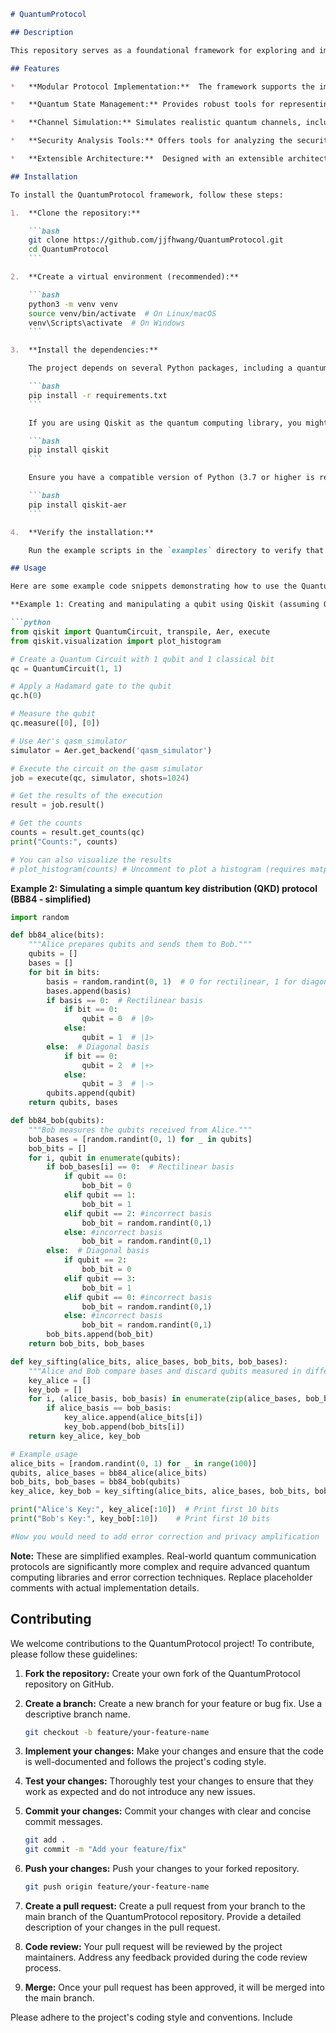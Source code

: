 ```markdown
# QuantumProtocol

## Description

This repository serves as a foundational framework for exploring and implementing quantum communication protocols in Python. It provides a modular and extensible environment for simulating, analyzing, and prototyping quantum key distribution (QKD), quantum teleportation, and other advanced quantum communication schemes. The aim is to facilitate research and development in quantum information science by offering a readily accessible and customizable platform for both educational and experimental purposes. This framework emphasizes clarity, efficiency, and adherence to established quantum computing principles, enabling users to delve into the intricacies of quantum communication without being bogged down by low-level implementation details.

## Features

*   **Modular Protocol Implementation:**  The framework supports the implementation of quantum communication protocols as independent modules, allowing for easy experimentation and comparison of different approaches.  Each protocol module encapsulates the quantum operations, classical communication, and security analysis specific to that protocol.

*   **Quantum State Management:** Provides robust tools for representing and manipulating quantum states, including qubits, entangled states, and mixed states, using a suitable quantum computing library (e.g., Qiskit, Cirq). Includes functionalities for state preparation, measurement, and transformation.

*   **Channel Simulation:** Simulates realistic quantum channels, including noise models such as depolarizing channel, amplitude damping channel, and phase damping channel.  This allows for the evaluation of protocol performance under realistic conditions.

*   **Security Analysis Tools:** Offers tools for analyzing the security of quantum communication protocols against various eavesdropping attacks.  This includes calculating key rates, error rates, and other relevant security metrics.

*   **Extensible Architecture:**  Designed with an extensible architecture that allows users to easily add new protocols, noise models, and security analysis tools.

## Installation

To install the QuantumProtocol framework, follow these steps:

1.  **Clone the repository:**

    ```bash
    git clone https://github.com/jjfhwang/QuantumProtocol.git
    cd QuantumProtocol
    ```

2.  **Create a virtual environment (recommended):**

    ```bash
    python3 -m venv venv
    source venv/bin/activate  # On Linux/macOS
    venv\Scripts\activate  # On Windows
    ```

3.  **Install the dependencies:**

    The project depends on several Python packages, including a quantum computing library (e.g., Qiskit), NumPy, and potentially others for data analysis and visualization. A `requirements.txt` file is provided to manage these dependencies.

    ```bash
    pip install -r requirements.txt
    ```

    If you are using Qiskit as the quantum computing library, you might need to install it separately:

    ```bash
    pip install qiskit
    ```

    Ensure you have a compatible version of Python (3.7 or higher is recommended). You may also need to install `qiskit-aer` for faster simulations:

    ```bash
    pip install qiskit-aer
    ```

4.  **Verify the installation:**

    Run the example scripts in the `examples` directory to verify that the installation is successful.

## Usage

Here are some example code snippets demonstrating how to use the QuantumProtocol framework. These examples assume a basic understanding of quantum computing concepts.

**Example 1: Creating and manipulating a qubit using Qiskit (assuming Qiskit is the backend)**

```python
from qiskit import QuantumCircuit, transpile, Aer, execute
from qiskit.visualization import plot_histogram

# Create a Quantum Circuit with 1 qubit and 1 classical bit
qc = QuantumCircuit(1, 1)

# Apply a Hadamard gate to the qubit
qc.h(0)

# Measure the qubit
qc.measure([0], [0])

# Use Aer's qasm_simulator
simulator = Aer.get_backend('qasm_simulator')

# Execute the circuit on the qasm simulator
job = execute(qc, simulator, shots=1024)

# Get the results of the execution
result = job.result()

# Get the counts
counts = result.get_counts(qc)
print("Counts:", counts)

# You can also visualize the results
# plot_histogram(counts) # Uncomment to plot a histogram (requires matplotlib)
```

**Example 2: Simulating a simple quantum key distribution (QKD) protocol (BB84 - simplified)**

```python
import random

def bb84_alice(bits):
    """Alice prepares qubits and sends them to Bob."""
    qubits = []
    bases = []
    for bit in bits:
        basis = random.randint(0, 1)  # 0 for rectilinear, 1 for diagonal
        bases.append(basis)
        if basis == 0:  # Rectilinear basis
            if bit == 0:
                qubit = 0  # |0>
            else:
                qubit = 1  # |1>
        else:  # Diagonal basis
            if bit == 0:
                qubit = 2  # |+>
            else:
                qubit = 3  # |->
        qubits.append(qubit)
    return qubits, bases

def bb84_bob(qubits):
    """Bob measures the qubits received from Alice."""
    bob_bases = [random.randint(0, 1) for _ in qubits]
    bob_bits = []
    for i, qubit in enumerate(qubits):
        if bob_bases[i] == 0:  # Rectilinear basis
            if qubit == 0:
                bob_bit = 0
            elif qubit == 1:
                bob_bit = 1
            elif qubit == 2: #incorrect basis
                bob_bit = random.randint(0,1)
            else: #incorrect basis
                bob_bit = random.randint(0,1)
        else:  # Diagonal basis
            if qubit == 2:
                bob_bit = 0
            elif qubit == 3:
                bob_bit = 1
            elif qubit == 0: #incorrect basis
                bob_bit = random.randint(0,1)
            else: #incorrect basis
                bob_bit = random.randint(0,1)
        bob_bits.append(bob_bit)
    return bob_bits, bob_bases

def key_sifting(alice_bits, alice_bases, bob_bits, bob_bases):
    """Alice and Bob compare bases and discard qubits measured in different bases."""
    key_alice = []
    key_bob = []
    for i, (alice_basis, bob_basis) in enumerate(zip(alice_bases, bob_bases)):
        if alice_basis == bob_basis:
            key_alice.append(alice_bits[i])
            key_bob.append(bob_bits[i])
    return key_alice, key_bob

# Example usage
alice_bits = [random.randint(0, 1) for _ in range(100)]
qubits, alice_bases = bb84_alice(alice_bits)
bob_bits, bob_bases = bb84_bob(qubits)
key_alice, key_bob = key_sifting(alice_bits, alice_bases, bob_bits, bob_bases)

print("Alice's Key:", key_alice[:10])  # Print first 10 bits
print("Bob's Key:", key_bob[:10])    # Print first 10 bits

#Now you would need to add error correction and privacy amplification
```

**Note:** These are simplified examples. Real-world quantum communication protocols are significantly more complex and require advanced quantum computing libraries and error correction techniques.  Replace placeholder comments with actual implementation details.

## Contributing

We welcome contributions to the QuantumProtocol project! To contribute, please follow these guidelines:

1.  **Fork the repository:** Create your own fork of the QuantumProtocol repository on GitHub.

2.  **Create a branch:** Create a new branch for your feature or bug fix.  Use a descriptive branch name.

    ```bash
    git checkout -b feature/your-feature-name
    ```

3.  **Implement your changes:** Make your changes and ensure that the code is well-documented and follows the project's coding style.

4.  **Test your changes:** Thoroughly test your changes to ensure that they work as expected and do not introduce any new issues.

5.  **Commit your changes:** Commit your changes with clear and concise commit messages.

    ```bash
    git add .
    git commit -m "Add your feature/fix"
    ```

6.  **Push your changes:** Push your changes to your forked repository.

    ```bash
    git push origin feature/your-feature-name
    ```

7.  **Create a pull request:** Create a pull request from your branch to the main branch of the QuantumProtocol repository.  Provide a detailed description of your changes in the pull request.

8.  **Code review:** Your pull request will be reviewed by the project maintainers.  Address any feedback provided during the code review process.

9.  **Merge:** Once your pull request has been approved, it will be merged into the main branch.

Please adhere to the project's coding style and conventions.  Include